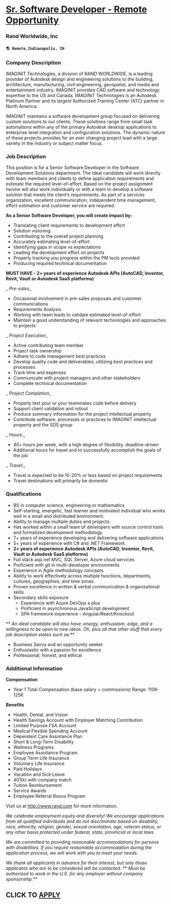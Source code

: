 # [Sr. Software Developer - Remote Opportunity](https://www.remotewlb.com/apply/sr-software-developer-remote-opportunity)  
### Rand Worldwide, Inc  
#### `🌎 Remote,Indianapolis, IN`  

### **Company Description**

IMAGINIT Technologies, a division of RAND WORLDWIDE, is a leading provider of Autodesk design and engineering solutions to the building, architecture, manufacturing, civil engineering, geospatial, and media and entertainment industry. IMAGINiT provides CAD software and technology expertise to the US and Canada. IMAGINiT Technologies is an Autodesk Platinum Partner and its largest Authorized Training Center (ATC) partner in North America.

IMAGINiT maintains a software development group focused on delivering custom solutions to our clients. These solutions range from small task automations within any of the primary Autodesk desktop applications to enterprise level integration and configuration solutions. The dynamic nature of these projects provides for an ever changing project load with a large variety in the industry or subject matter focus.

### **Job Description**

This position is for a Senior Software Developer in the Software Development Solutions department. The ideal candidate will work directly with team members and clients to define application requirements and estimate the required level-of-effort. Based on the project assignment he/she will also work individually or with a team to develop a software solution that meets the client’s requirements. As part of a services organization, excellent communication, independent time management, effort estimation and customer service are required.

**As a Senior Software Developer, you will create impact by:**

  * Translating client requirements to development effort
  * Solution visioning
  * Contributing to the overall project planning
  * Accurately estimating level-of-effort
  * Identifying gaps in scope vs expectations
  * Leading the development effort on projects
  * Properly tracking you progress within the PM tools provided
  * Producing required technical documentation

 **MUST HAVE - 2+ years of experience Autodesk APIs (AutoCAD, Inventor, Revit, Vault or Autodesk SaaS platforms)**

 _ _Pre-sales__

  * Occasional involvement in pre-sales proposals and customer communications
  * Requirements Analysis
  * Working with team leads to validate estimated level-of-effort
  * Maintain a good understanding of relevant technologies and approaches to projects

 _ _Project Execution__

  * Active contributing team member
  * Project task ownership
  * Adhere to code management best practices
  * Develop quality code and deliverables, utilizing best practices and processes
  * Track time and expenses
  * Communicate with project managers and other stakeholders
  * Complete technical documentation

 _ _Project Completion__

  * Properly test your or your teammates code before delivery
  * Support client validation and rollout
  * Produce summary information for the project intellectual property
  * Contribute software, processes or practices to IMAGINiT intellectual property and the SDS group

 _ _Hours:__

  * 40+ hours per week, with a high degree of flexibility. deadline-driven
  * Additional hours for travel and to successfully accomplish the goals of the job

 _ _Travel:__

  * Travel is expected to be 10-20% or less based on project requirements
  * Travel destinations will primarily be domestic

###  **Qualifications**

  * BS in computer science, engineering or mathematics
  * Self-starting, energetic, fast learner and motivated individual who works well in a small and distributed environment.
  * Ability to manage multiple duties and projects.
  * Has worked within a small team of developers with source control tools and formalized development methodology.
  * 7+ years of experience developing and delivering software applications
  * 5+ years of experience with C# and .NET Framework
  *  **2+ years of experience Autodesk APIs (AutoCAD, Inventor, Revit, Vault or Autodesk SaaS platforms)**
  * Full stack asp.net MVC, SQL Server, Azure cloud services
  * Proficient with git in multi-developer environments
  * Experience in Agile methodology concepts
  * Ability to work effectively across multiple functions, departments, cultures, geographies, and time zones
  * Proven excellence in written & verbal communication & organizational skills
  * Secondary skills exposure
    * Experience with Azure DevOps a plus
    * Proficient in asynchronous JavaScript development
    * SPA framework experience – Angular/React/Knockout

 ** _An ideal candidate will also have: energy, enthusiasm, edge, and a willingness to be open to new ideas. Oh, plus all that other stuff that every job description states such as:_**

  * Business Savvy and an opportunity seeker
  * Enthusiastic with a passion for excellence
  * Professional, honest, and ethical

###  **Additional Information**

 **Compensation**

  * Year 1 Total Compensation (base salary + commissions) Range: 110K-125K

 **Benefits**

  * Health, Dental, and Vision
  * Health Savings Account with Employer Matching Contribution
  * Limited Purpose FSA Account
  * Medical Flexible Spending Account
  * Dependent Care Assistance Plan
  * Short & Long-Term Disability
  * Wellness Programs
  * Employee Assistance Program
  * Group Term Life Insurance
  * Voluntary Life Insurance
  * Paid Holidays
  * Vacation and Sick Leave
  * 401(k) with company match
  * Tuition Reimbursement
  * Service Awards
  * Employee Referral Bonus Program

Visit us at http://www.rand.com for more information.

 _We celebrate employment equity and diversity! We encourage applications from all qualified individuals and do not discriminate based on disability, race, ethnicity, religion, gender, sexual orientation, age, veteran status, or any other basis protected under federal, state, provincial or local laws._

 _We are committed to providing reasonable accommodations for persons with disabilities. If you require reasonable accommodation during the application process, we will work with you to meet your needs._

 _We thank all applicants in advance for their interest, but only those applicants who are to be considered will be contacted._ ** _Must be authorized to work in the U.S. for any employer without company sponsorship._**

  
## CLICK TO [APPLY](https://www.remotewlb.com/apply/sr-software-developer-remote-opportunity)

